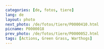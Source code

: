 ```yaml
---
categories: [de, fotos, tiere]
lang: de
layout: photo
next_photo: /de/fotos/tiere/P0000410.html
picname: P0000018
prev_photo: /de/fotos/tiere/P0000052.html
tags: [Actions, Green Grass, Warthogs]
---
```

